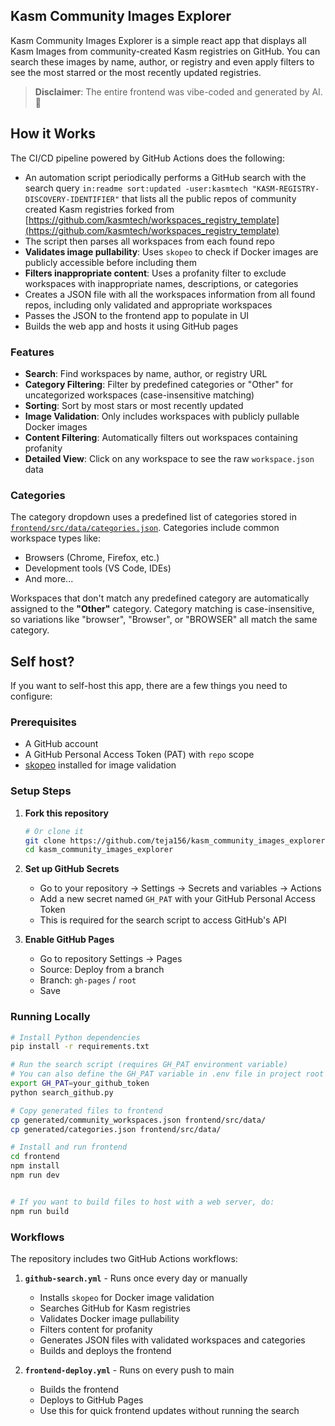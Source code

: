## Kasm Community Images Explorer

Kasm Community Images Explorer is a simple react app that displays all Kasm Images from community-created Kasm registries on GitHub. You can search these images by name, author, or registry and even apply filters to see the most starred or the most recently updated registries.

> **Disclaimer**: The entire frontend was vibe-coded and generated by AI. 🤖

## How it Works

The CI/CD pipeline powered by GitHub Actions does the following:

- An automation script periodically performs a GitHub search with the search query `in:readme sort:updated -user:kasmtech "KASM-REGISTRY-DISCOVERY-IDENTIFIER"` that lists all the public repos of community created Kasm registries forked from [https://github.com/kasmtech/workspaces_registry_template](https://github.com/kasmtech/workspaces_registry_template)
- The script then parses all workspaces from each found repo
- **Validates image pullability**: Uses `skopeo` to check if Docker images are publicly accessible before including them
- **Filters inappropriate content**: Uses a profanity filter to exclude workspaces with inappropriate names, descriptions, or categories
- Creates a JSON file with all the workspaces information from all found repos, including only validated and appropriate workspaces
- Passes the JSON to the frontend app to populate in UI
- Builds the web app and hosts it using GitHub pages

### Features

- **Search**: Find workspaces by name, author, or registry URL
- **Category Filtering**: Filter by predefined categories or "Other" for uncategorized workspaces (case-insensitive matching)
- **Sorting**: Sort by most stars or most recently updated
- **Image Validation**: Only includes workspaces with publicly pullable Docker images
- **Content Filtering**: Automatically filters out workspaces containing profanity
- **Detailed View**: Click on any workspace to see the raw `workspace.json` data

### Categories

The category dropdown uses a predefined list of categories stored in [`frontend/src/data/categories.json`](frontend/src/data/categories.json). Categories include common workspace types like:
- Browsers (Chrome, Firefox, etc.)
- Development tools (VS Code, IDEs)
- And more...

Workspaces that don't match any predefined category are automatically assigned to the **"Other"** category. Category matching is case-insensitive, so variations like "browser", "Browser", or "BROWSER" all match the same category.

## Self host?

If you want to self-host this app, there are a few things you need to configure:

### Prerequisites

- A GitHub account
- A GitHub Personal Access Token (PAT) with `repo` scope
- [skopeo](https://github.com/containers/skopeo) installed for image validation

### Setup Steps

1. **Fork this repository**
   ```bash
   # Or clone it
   git clone https://github.com/teja156/kasm_community_images_explorer.git
   cd kasm_community_images_explorer
   ```

2. **Set up GitHub Secrets**
   - Go to your repository → Settings → Secrets and variables → Actions
   - Add a new secret named `GH_PAT` with your GitHub Personal Access Token
   - This is required for the search script to access GitHub's API

3. **Enable GitHub Pages**
   - Go to repository Settings → Pages
   - Source: Deploy from a branch
   - Branch: `gh-pages` / `root`
   - Save

### Running Locally

```bash
# Install Python dependencies
pip install -r requirements.txt

# Run the search script (requires GH_PAT environment variable)
# You can also define the GH_PAT variable in .env file in project root
export GH_PAT=your_github_token
python search_github.py

# Copy generated files to frontend
cp generated/community_workspaces.json frontend/src/data/
cp generated/categories.json frontend/src/data/

# Install and run frontend
cd frontend
npm install
npm run dev


# If you want to build files to host with a web server, do:
npm run build
```


### Workflows

The repository includes two GitHub Actions workflows:

1. **`github-search.yml`** - Runs once every day or manually
   - Installs `skopeo` for Docker image validation
   - Searches GitHub for Kasm registries
   - Validates Docker image pullability
   - Filters content for profanity
   - Generates JSON files with validated workspaces and categories
   - Builds and deploys the frontend

2. **`frontend-deploy.yml`** - Runs on every push to main
   - Builds the frontend
   - Deploys to GitHub Pages
   - Use this for quick frontend updates without running the search


